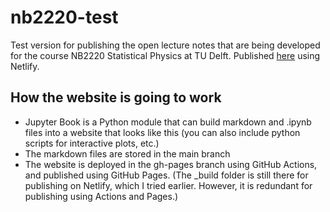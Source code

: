 # nb2220-test
Test version for publishing the open lecture notes that are being developed for the course NB2220 Statistical Physics at TU Delft. Published [here](https://nb2220-test.netlify.app/intro.html) using Netlify.

## How the website is going to work
* Jupyter Book is a Python module that can build markdown and .ipynb files into
a website that looks like this (you can also include python scripts for
interactive plots, etc.)
* The markdown files are stored in the main branch
* The website is deployed in the gh-pages branch using GitHub Actions, and published using GitHub Pages. (The \_build folder is still there for publishing on Netlify, which I tried earlier. However, it is redundant for publishing using Actions and Pages.) 
